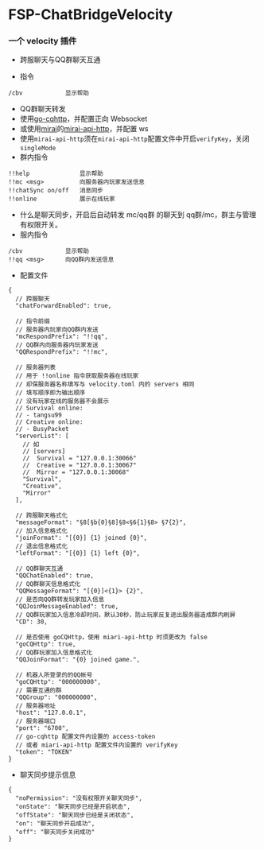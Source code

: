 # FSP-ChatBridgeVelocity
### 一个 velocity 插件
* 跨服聊天与QQ群聊天互通

* 指令
```
/cbv            显示帮助
```
* QQ群聊天转发
* 使用[go-cqhttp](https://docs.go-cqhttp.org/guide/#go-cqhttp)，并配置正向 Websocket
* 或使用[mirai](https://docs.mirai.mamoe.net/)的[mirai-api-http](https://docs.mirai.mamoe.net/mirai-api-http/)，并配置 ws
* 使用`mirai-api-http`须在`mirai-api-http`配置文件中开启`verifyKey`，关闭`singleMode`
* 群内指令
```
!!help              显示帮助
!!mc <msg>          向服务器内玩家发送信息
!!chatSync on/off   消息同步
!!online            展示在线玩家
```
* 什么是聊天同步，开启后自动转发 mc/qq群 的聊天到 qq群/mc，群主与管理有权限开关。
* 服内指令
```
/cbv            显示帮助
!!qq <msg>      向QQ群内发送信息
```
* 配置文件
```json5
{
  // 跨服聊天
  "chatForwardEnabled": true,
  
  // 指令前缀
  // 服务器内玩家向QQ群内发送
  "mcRespondPrefix": "!!qq",
  // QQ群内向服务器内玩家发送
  "QQRespondPrefix": "!!mc",
  
  // 服务器列表
  // 用于 !!online 指令获取服务器在线玩家
  // 却保服务器名称填写与 velocity.toml 内的 servers 相同
  // 填写顺序即为输出顺序
  // 没有玩家在线的服务器不会展示
  // Survival online:
  // - tangsu99
  // Creative online:
  // - BusyPacket
  "serverList": [
    // 如
    // [servers]
    //  Survival = "127.0.0.1:30066"
    //  Creative = "127.0.0.1:30067"
    //  Mirror = "127.0.0.1:30068"
    "Survival",
    "Creative",
    "Mirror"
  ],
  
  // 跨服聊天格式化
  "messageFormat": "§8[§b{0}§8]§8<§6{1}§8> §7{2}",
  // 加入信息格式化
  "joinFormat": "[{0}] {1} joined {0}",
  // 退出信息格式化
  "leftFormat": "[{0}] {1} left {0}",
  
  // QQ群聊天互通
  "QQChatEnabled": true,
  // QQ群聊天信息格式化
  "QQMessageFormat": "[{0}]<{1}> {2}",
  // 是否向QQ群转发玩家加入信息
  "QQJoinMessageEnabled": true,
  // QQ群玩家加入信息冷却时间，默认30秒，防止玩家反复进出服务器造成群内刷屏
  "CD": 30,
  
  // 是否使用 goCQHttp，使用 miari-api-http 时须更改为 false
  "goCQHttp": true,
  // QQ群玩家加入信息格式化
  "QQJoinFormat": "{0} joined game.",

  // 机器人所登录的的QQ帐号
  "goCQHttp": "000000000",
  // 需要互通的群
  "QQGroup": "000000000",
  // 服务器地址
  "host": "127.0.0.1",
  // 服务器端口
  "port": "6700",
  // go-cqhttp 配置文件内设置的 access-token
  // 或者 miari-api-http 配置文件内设置的 verifyKey
  "token": "TOKEN"
}
```
* 聊天同步提示信息
```json5
{
  "noPermission": "没有权限开关聊天同步",
  "onState": "聊天同步已经是开启状态",
  "offState": "聊天同步已经是关闭状态",
  "on": "聊天同步开启成功",
  "off": "聊天同步关闭成功"
}
```
